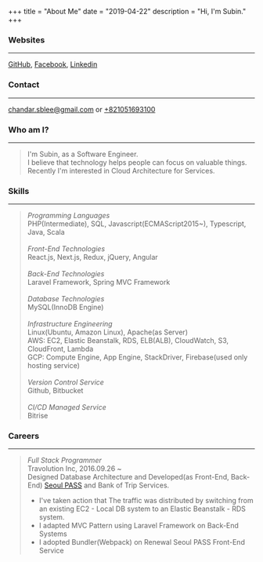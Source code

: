 +++
title = "About Me"
date = "2019-04-22"
description = "Hi, I'm Subin."
+++

### Websites
---
[GitHub](https://github.com/subux), 
[Facebook](https://www.facebook.com/subux.chandar), 
[Linkedin](https://www.linkedin.com/in/subin-lee-50875b128/)

### Contact
---
[chandar.sblee@gmail.com](mailto:chandar.sblee@gmail.com) or [+821051693100](sms:+821051693100)

### Who am I?
---
> I'm Subin, as a Software Engineer.  
> I believe that technology helps people can focus on valuable things.  
> Recently I'm interested in Cloud Architecture for Services.

### Skills
---
> *Programming Languages*  
> PHP(Intermediate), SQL, Javascript(ECMAScript2015~), Typescript, Java, Scala <br><br> 
> *Front-End Technologies*  
> React.js, Next.js, Redux, jQuery, Angular <br><br>
> *Back-End Technologies*  
> Laravel Framework, Spring MVC Framework <br><br>
> *Database Technologies*  
> MySQL(InnoDB Engine) <br><br>
> *Infrastructure Engineering*  
> Linux(Ubuntu, Amazon Linux), Apache(as Server) <br>
> AWS: EC2, Elastic Beanstalk, RDS, ELB(ALB), CloudWatch, S3, CloudFront, Lambda <br>
> GCP: Compute Engine, App Engine, StackDriver, Firebase(used only hosting service) <br><br>
> *Version Control Service*  
> Github, Bitbucket <br><br>
> *CI/CD Managed Service*  
> Bitrise

### Careers
---
> *Full Stack Programmer*  
> Travolution Inc, 2016.09.26 ~  
> Designed Database Architecture and Developed(as Front-End, Back-End) <a href="https://www.seoultravelpass.com" target="_blank">Seoul PASS</a> and Bank of Trip Services.<br>
> <ul><li>I've taken action that The traffic was distributed by switching from an existing EC2 - Local DB system to an Elastic Beanstalk - RDS system.</li><li>I adapted MVC Pattern using Laravel Framework on Back-End Systems</li><li>I adopted Bundler(Webpack) on Renewal Seoul PASS Front-End Service</li><ul>